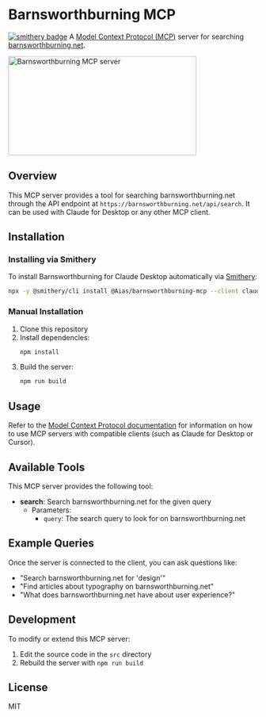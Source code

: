 # Barnsworthburning MCP

[![smithery badge](https://smithery.ai/badge/@Aias/barnsworthburning-mcp)](https://smithery.ai/server/@Aias/barnsworthburning-mcp)
A [Model Context Protocol (MCP)](https://modelcontextprotocol.io/introduction) server for searching [barnsworthburning.net](https://barnsworthburning.net).

<a href="https://glama.ai/mcp/servers/5aibjjzkkb">
  <img width="380" height="200" src="https://glama.ai/mcp/servers/5aibjjzkkb/badge" alt="Barnsworthburning MCP server" />
</a>

## Overview

This MCP server provides a tool for searching barnsworthburning.net through the API endpoint at `https://barnsworthburning.net/api/search`. It can be used with Claude for Desktop or any other MCP client.

## Installation

### Installing via Smithery

To install Barnsworthburning for Claude Desktop automatically via [Smithery](https://smithery.ai/server/@Aias/barnsworthburning-mcp):

```bash
npx -y @smithery/cli install @Aias/barnsworthburning-mcp --client claude
```

### Manual Installation
1. Clone this repository
2. Install dependencies:
   ```bash
   npm install
   ```
3. Build the server:
   ```bash
   npm run build
   ```

## Usage

Refer to the [Model Context Protocol documentation](https://modelcontextprotocol.io/introduction) for information on how to use MCP servers with compatible clients (such as Claude for Desktop or Cursor).

## Available Tools

This MCP server provides the following tool:

- **search**: Search barnsworthburning.net for the given query
  - Parameters:
    - `query`: The search query to look for on barnsworthburning.net

## Example Queries

Once the server is connected to the client, you can ask questions like:

- "Search barnsworthburning.net for 'design'"
- "Find articles about typography on barnsworthburning.net"
- "What does barnsworthburning.net have about user experience?"

## Development

To modify or extend this MCP server:

1. Edit the source code in the `src` directory
2. Rebuild the server with `npm run build`

## License

MIT
